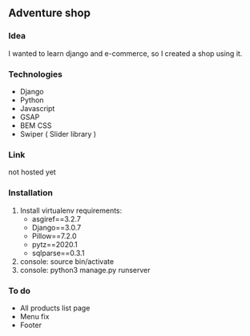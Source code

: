 ## Adventure shop

### Idea
I wanted to learn django and e-commerce, so I created a shop using it.

### Technologies
 - Django
 - Python
 - Javascript
 - GSAP
 - BEM CSS
 - Swiper ( Slider library )

### Link
not hosted yet

### Installation

1. Install virtualenv
 requirements:
    - asgiref==3.2.7
    - Django==3.0.7
    - Pillow==7.2.0
    - pytz==2020.1
    - sqlparse==0.3.1
2. console: source bin/activate
3. console: python3 manage.py runserver

### To do
- All products list page
- Menu fix
- Footer